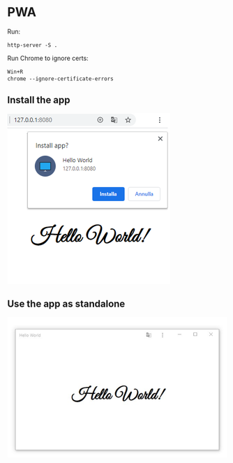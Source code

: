 # PWA

Run:
```
http-server -S .
```

Run Chrome to ignore certs:
```
Win+R
chrome --ignore-certificate-errors
```  
  
## Install the app
![install-pwa.png](images/install-pwa.png)  

## Use the app as standalone
![standalone-pwa.jpg](images/standalone-pwa.jpg)  
